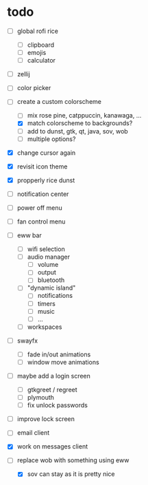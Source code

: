# todo

- [ ] global rofi rice
    - [ ] clipboard
    - [ ] emojis
    - [ ] calculator

- [ ] zellij

- [ ] color picker

- [ ] create a custom colorscheme
    - [ ] mix rose pine, catppuccin, kanawaga, ...
    - [x] match colorscheme to backgrounds?
    - [ ] add to dunst, gtk, qt, java, sov, wob
    - [ ] multiple options?

- [x] change cursor again
- [x] revisit icon theme

- [x] propperly rice dunst
- [ ] notification center

- [ ] power off menu
- [ ] fan control menu
- [ ] eww bar
    - [ ] wifi selection
    - [ ] audio manager
        - [ ] volume
        - [ ] output
        - [ ] bluetooth
    - [ ] "dynamic island"
        - [ ] notifications
        - [ ] timers
        - [ ] music
        - [ ] ...
    - [ ] workspaces

- [ ] swayfx
    - [ ] fade in/out animations
    - [ ] window move animations

- [ ] maybe add a login screen
    - [ ] gtkgreet / regreet
    - [ ] plymouth
    - [ ] fix unlock passwords
- [ ] improve lock screen

- [ ] email client
- [x] work on messages client

- [ ] replace wob with something using eww
    - [x] sov can stay as it is pretty nice
